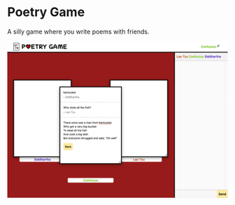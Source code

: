 # Poetry Game

A silly game where you write poems with friends.

![Screen shot](priv/static/images/screenshot.png)
